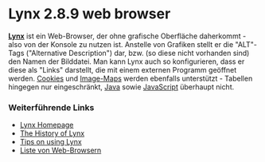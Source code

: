 # Lynx 2.8.9 web browser

**[Lynx](http://lynx.isc.org/)** ist ein
Web-Browser, der ohne grafische Oberfläche daherkommt - also von der
Konsole zu nutzen ist. Anstelle von Grafiken stellt er die "ALT"-Tags
("Alternative Description") dar, bzw. (so diese nicht vorhanden sind)
den Namen der Bilddatei. Man kann Lynx auch so konfigurieren, dass er
diese als "Links" darstellt, die mit einem externen Programm geöffnet
werden.
[Cookies](http://de.wikipedia.org/wiki/HTTP-Cookie)
und
[Image-Maps](http://de.wikipedia.org/wiki/Verweissensitive_Grafik)
werden ebenfalls unterstützt - Tabellen hingegen nur eingeschränkt,
[Java](http://de.wikipedia.org/wiki/Java_(Programmiersprache))
sowie
[JavaScript](http://de.wikipedia.org/wiki/Javascript)
überhaupt nicht.

### Weiterführende Links

-   [Lynx Homepage](http://lynx.isc.org/)
-   [The History of
    Lynx](http://people.cc.ku.edu/~grobe/early-lynx.html)
-   [Tips on using
    Lynx](http://brainstormsandraves.com/articles/browsers/lynx/)
-   [Liste von
    Web-Browsern](http://de.wikipedia.org/wiki/Liste_von_Webbrowsern)

